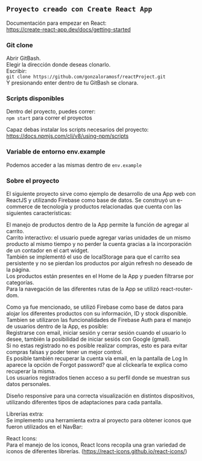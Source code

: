 ## `Proyecto creado con Create React App`
Documentación para empezar en React:  
https://create-react-app.dev/docs/getting-started

### Git clone
Abrir GitBash.  
Elegir la dirección donde deseas clonarlo.  
Escribir:  
`git clone https://github.com/gonzaloramosf/reactProject.git`  
Y presionando enter dentro de tu GitBash se clonara.

### Scripts disponibles
Dentro del proyecto, puedes correr:  
`npm start` para correr el proyectos

Capaz debas instalar los scripts necesarios del proyecto:  
https://docs.npmjs.com/cli/v8/using-npm/scripts

### Variable de entorno env.example
Podemos acceder a las mismas dentro de `env.example`

### Sobre el proyecto

El siguiente proyecto sirve como ejemplo de desarrollo de una App web con ReactJS y utilizando Firebase como base de datos. Se construyó un e-commerce de tecnología y productos relacionadas que cuenta con las siguientes características:

El manejo de productos dentro de la App permite la función de agregar al carrito.  
Carrito interactivo: el usuario puede agregar varias unidades de un mismo producto al mismo tiempo y no perder la cuenta gracias a la incorporación de un contador en el cart widget.  
También se implementó el uso de localStorage para que el carrito sea persistente y no se pierdan los productos por algún refresh no deseado de la página.  
Los productos están presentes en el Home de la App y pueden filtrarse por categorías.  
Para la navegación de las diferentes rutas de la App se utilizó react-router-dom.  

Como ya fue mencionado, se utilizó Firebase como base de datos para alojar los diferentes productos con su información, ID y stock disponible. Tambien se utilizaron las funcionalidades de 
Firebase Auth para el manejo de usuarios dentro de la App, es posible:  
Registrarse con email, iniciar sesión y cerrar sesión cuando el usuario lo desee, también la posibilidad de iniciar sesiós con Google (gmail).  
Si no estas registrado no es posible realizar compras, esto es para evitar compras falsas y poder tener un mejor control.  
Es posible también recuperar la cuenta vía email, en la pantalla de Log In aparece la opción de Forgot password? que al clickearla te explica como recuperar la misma.  
Los usuarios registrados tienen acceso a su perfil donde se muestran sus datos personales.  

Diseño responsive para una correcta visualización en distintos dispositivos, utilizando diferentes tipos de adaptaciones para cada pantalla.

Librerías extra:  
Se implemento una herramienta extra al proyecto para obtener iconos que fueron utilizados en el NavBar:

React Icons:  
Para el manejo de los iconos, React Icons recopila una gran variedad de iconos de diferentes librerías. (https://react-icons.github.io/react-icons/)
